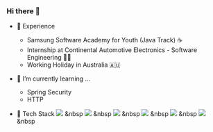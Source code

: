 ### Hi there 🍍

- 🔭 Experience 
  - Samsung Software Academy for Youth (Java Track) ☕
  - Internship at Continental Automotive Electronics - Software Engineering 👩‍💻
  - Working Holiday in Australia 🇦🇺
 
- 🌱 I’m currently learning ...
  - Spring Security
  - HTTP

- 🧷 Tech Stack
<img src="https://img.shields.io/badge/TypeScript-E34F26?style=flat-square&logo=TypeScript&logoColor=white"/></a> &nbsp
<img src="https://img.shields.io/badge/JavaScript-F7DF1E?style=flat-square&logo=JavaScript&logoColor=white"/></a> &nbsp
<img src="https://img.shields.io/badge/Node.js-339933?style=flat-square&logo=Node.js&logoColor=white"/></a> &nbsp
<img src="https://img.shields.io/badge/Spring-47A248?style=flat-square&logo=MongoDB&logoColor=white"/></a> &nbsp 
<img src="https://img.shields.io/badge/MySQL-4479A1?style=flat-square&logo=MySQL&logoColor=white"/></a> &nbsp 
<img src="https://img.shields.io/badge/React-00D8FF?style=flat-square&logo=React&logoColor=white"/></a> &nbsp 

<!-- - Things to study
  - data structure
  - sort algorithm
  - SOLID principle
  - Design pattern
  - Socket comm. programming
  - Docker
  - K8s
  - AWS EC2 / lambda / Machine Learning -->

<!--
**hotpineapple/hotpineapple** is a ✨ _special_ ✨ repository because its `README.md` (this file) appears on your GitHub profile.

Here are some ideas to get you started:

- 👯 I’m looking to collaborate on ...
- 🤔 I’m looking for help with ...
- 💬 Ask me about ...
- 📫 How to reach me: ...
- 😄 Pronouns: ...
- ⚡ Fun fact: ...
-->
